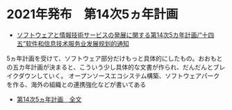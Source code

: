 # 2021年発布　第14次5ヵ年計画

* [ソフトウェアと情報技術サービスの発展に関する第14次5カ年計画/“十四五”软件和信息技术服务业发展规划的通知](https://github.com/kaiyuanshe/CNOSSTranslationJP/blob/main/translation/2021_14th5yearplan/%E5%B7%A5%E4%B8%9A%E5%92%8C%E4%BF%A1%E6%81%AF%E5%8C%96%E9%83%A8%E5%85%B3%E4%BA%8E%E5%8D%B0%E5%8F%91%E2%80%9C%E5%8D%81%E5%9B%9B%E4%BA%94%E2%80%9D%E8%BD%AF%E4%BB%B6%E5%92%8C%E4%BF%A1%E6%81%AF%E6%8A%80%E6%9C%AF%E6%9C%8D%E5%8A%A1%E4%B8%9A%E5%8F%91%E5%B1%95%E8%A7%84%E5%88%92%E7%9A%84%E9%80%9A%E7%9F%A5%20ja.pdf)

5ヵ年計画を受けて、ソフトウェア部分だけもっと具体的にしたもの。おおもとの五カ年計画が決まると、こういう少し具体的な文書が作られ、だんだんとブレイクダウンしていく。
オープンソースエコシステム構築、ソフトウェアパークを作る、海外の組織との連携強化などが書いてある

* [第14次5ヵ年計画　全文](https://github.com/kaiyuanshe/CNOSSTranslationJP/blob/main/translation/2021_14th5yearplan/%E2%80%9C%E5%8D%81%E5%9B%9B%E4%BA%94%E2%80%9D%E8%A7%84%E5%88%92%E5%92%8C2035%E5%B9%B4%E8%BF%9C%E6%99%AF%E7%9B%AE%E6%A0%87%E7%BA%B2%E8%A6%81%E5%85%A8%E6%96%87.pdf)
